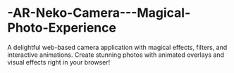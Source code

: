 # -AR-Neko-Camera---Magical-Photo-Experience
A delightful web-based camera application with magical effects, filters, and interactive animations. Create stunning photos with animated overlays and visual effects right in your browser!
